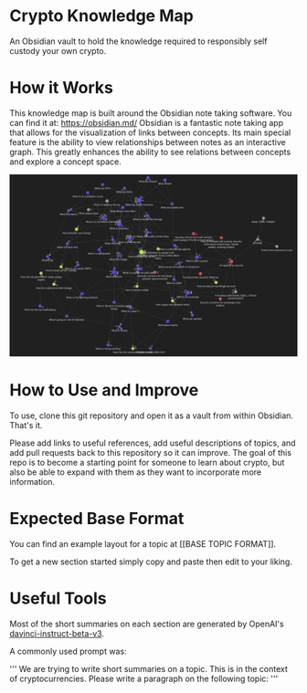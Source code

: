 # Crypto Knowledge Map
 An Obsidian vault to hold the knowledge required to responsibly self custody your own crypto. 
 
 # How it Works
 This knowledge map is built around the Obsidian note taking software. You can find it at:
 https://obsidian.md/
 Obsidian is a fantastic note taking app that allows for the visualization of links between concepts. Its main special feature is the ability to view relationships between notes as an interactive graph. This greatly enhances the ability to see relations between concepts and explore a concept space. 
 
 ![this repo](WholeGraph.png)
 
# How to Use and Improve
To use, clone this git repository and open it as a vault from within Obsidian. That's it.


Please add links to useful references, add useful descriptions of topics, and add pull requests back to this repository so it can improve. The goal of this repo is to become a starting point for someone to learn about crypto, but also be able to expand with them as they want to incorporate more information. 

# Expected Base Format
You can find an example layout for a topic at [[BASE TOPIC FORMAT]].


To get a new section started simply copy and paste then edit to your liking. 

# Useful Tools
Most of the short summaries on each section are generated by OpenAI's [davinci-instruct-beta-v3](https://beta.openai.com/playground/p/default-grammar?model=davinci-instruct-beta-v3). 


A commonly used prompt was:

'''
We are trying to write short summaries on a topic. This is in the context of cryptocurrencies. Please write a paragraph on the following topic:
'''